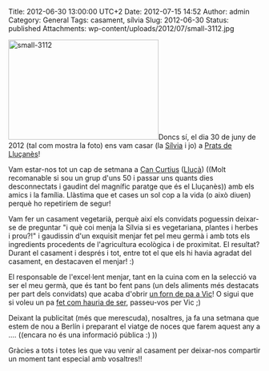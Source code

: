 Title: 2012-06-30 13:00:00 UTC+2
Date: 2012-07-15 14:52
Author: admin
Category: General
Tags: casament, sílvia
Slug: 2012-06-30
Status: published
Attachments: wp-content/uploads/2012/07/small-3112.jpg

[<img src="./wp-content/uploads/2012/07/small-3112-300x200.jpg" title="small-3112" class="aligncenter size-medium wp-image-1341" width="300" height="200" />]({static}wp-content/uploads/2012/07/small-3112.jpg)Doncs sí, el dia 30 de juny de 2012 (tal com mostra la foto) ens vam casar (la [Sílvia](http://silvia.badall.net "Bloc de la Sílvia") i jo) a [Prats de Lluçanès](http://ca.wikipedia.org/wiki/Prats_de_Llu%C3%A7an%C3%A8s "Entrada de la Wikipedia catalana sobre el poble de Prats de Lluçanès")!

Vam estar-nos tot un cap de setmana a [Can Curtius](http://curtius.cat/ "Pàgina web de la casa de colònies Can Curtius") ([Lluçà](http://ca.wikipedia.org/wiki/Llu%C3%A7%C3%A0 "Entrada de la Wikipedia catalana sobre el poble de Lluçà")) ((Molt recomanable si sou un grup d'uns 50 i passar uns quants dies desconnectats i gaudint del magnífic paratge que és el Lluçanès)) amb els amics i la família. Llàstima que et cases un sol cop a la vida (o això diuen) perquè ho repetiríem de segur!

Vam fer un casament vegetarià, perquè així els convidats poguessin deixar-se de preguntar "i què coi menja la Sílvia si es vegetariana, plantes i herbes i prou?!" i gaudissin d'un exquisit menjar fet pel meu germà i amb tots els ingredients procedents de l'agricultura ecològica i de proximitat. El resultat? Durant el casament i després i tot, entre tot el que els hi havia agradat del casament, en destacaven el menjar! :)

El responsable de l'excel·lent menjar, tant en la cuina com en la selecció va ser el meu germà, que és tant bo fent pans (un dels aliments més destacats per part dels convidats) que acaba d'obrir [un forn de pa a Vic](http://www.fornllevant.com/ "Pàgina web del forn de pa d'en Ramon")! O sigui que si voleu un pa [fet com hauria de ser](http://www.fornllevant.com/p/que-fem.html "Com fan el pa al fornt llevant"), passeu-vos per Vic ;)

Deixant la publicitat (més que merescuda), nosaltres, ja fa una setmana que estem de nou a Berlín i preparant el viatge de noces que farem aquest any a .... ((encara no és una informació pública :) ))

Gràcies a tots i totes les que vau venir al casament per deixar-nos compartir un moment tant especial amb vosaltres!!
